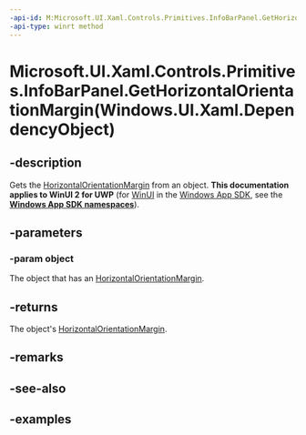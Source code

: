 ```yaml
---
-api-id: M:Microsoft.UI.Xaml.Controls.Primitives.InfoBarPanel.GetHorizontalOrientationMargin(Windows.UI.Xaml.DependencyObject)
-api-type: winrt method
---
```


# Microsoft.UI.Xaml.Controls.Primitives.InfoBarPanel.GetHorizontalOrientationMargin(Windows.UI.Xaml.DependencyObject)

<!--
public static Windows.UI.Xaml.Thickness GetHorizontalOrientationMargin (Windows.UI.Xaml.DependencyObject object);
-->


## -description
Gets the [HorizontalOrientationMargin](infobarpanel_horizontalorientationmargin.md) from an object.
**This documentation applies to WinUI 2 for UWP** (for [WinUI](/windows/apps/winui/winui3/) in the [Windows App SDK](/windows/apps/windows-app-sdk/), see the **[Windows App SDK namespaces](/windows/windows-app-sdk/api/winrt/)**).

## -parameters

### -param object
The object that has an [HorizontalOrientationMargin](infobarpanel_horizontalorientationmargin.md).

## -returns
The object's [HorizontalOrientationMargin](infobarpanel_horizontalorientationmargin.md).
## -remarks

## -see-also

## -examples


